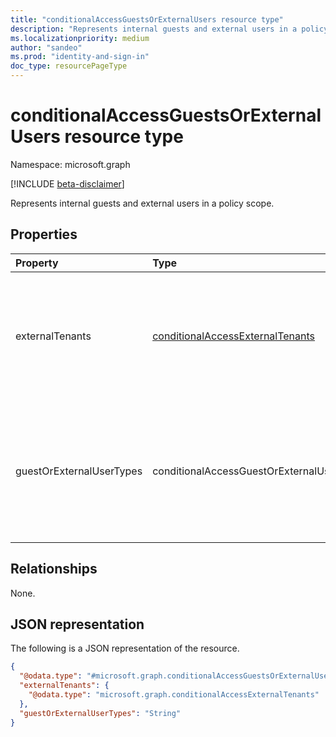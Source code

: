 ```yaml
---
title: "conditionalAccessGuestsOrExternalUsers resource type"
description: "Represents internal guests and external users in a policy scope."
ms.localizationpriority: medium
author: "sandeo"
ms.prod: "identity-and-sign-in"
doc_type: resourcePageType
---
```


# conditionalAccessGuestsOrExternalUsers resource type

Namespace: microsoft.graph

[!INCLUDE [beta-disclaimer](../../includes/beta-disclaimer.md)]

Represents internal guests and external users in a policy scope.

## Properties

| Property     | Type        | Description |
|:-------------|:------------|:------------|
| externalTenants | [conditionalAccessExternalTenants](conditionalaccessexternaltenants.md) | The tenant IDs of the selected types of external users. Either all B2B tenant or a collection of tenant IDs. External tenants can be specified only when the property **guestOrExternalUserTypes** is not `null` or an empty String. |
| guestOrExternalUserTypes | conditionalAccessGuestOrExternalUserTypes | Indicates internal guests or external user types. This is a multi-valued property. Possible values are: `none`, `internalGuest`, `b2bCollaborationGuest`, `b2bCollaborationMember`, `b2bDirectConnectUser`,  `otherExternalUser`, `serviceProvider`, `unknownFutureValue`. |

## Relationships

None.

## JSON representation

The following is a JSON representation of the resource.

<!-- {
  "blockType": "resource",
  "@odata.type": "microsoft.graph.conditionalAccessGuestsOrExternalUsers"
}
-->
``` json
{
  "@odata.type": "#microsoft.graph.conditionalAccessGuestsOrExternalUsers",
  "externalTenants": {
    "@odata.type": "microsoft.graph.conditionalAccessExternalTenants"
  },
  "guestOrExternalUserTypes": "String"
}
```
